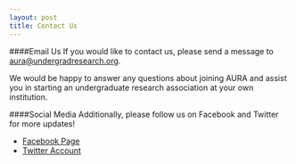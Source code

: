 ```yaml
---
layout: post
title: Contact Us
---
```


####Email Us
If you would like to contact us, please send a message to aura@undergradresearch.org.

We would be happy to answer any questions about joining AURA and assist you in starting an undergraduate research association at your own institution.


####Social Media
Additionally, please follow us on Facebook and Twitter for more updates!

 - [Facebook Page](http://www.facebook.com)
 - [Twitter Account](http://www.twitter.com)

